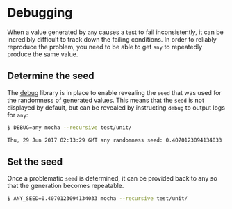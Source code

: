 # Debugging

When a value generated by `any` causes a test to fail inconsistently, it can
be incredibly difficult to track down the failing conditions. In order to
reliably reproduce the problem, you need to be able to get `any` to repeatedly
produce the same value.

## Determine the seed

The [debug](https://www.npmjs.com/package/debug) library is in place to enable
revealing the `seed` that was used for the randomness of generated values. This
means that the `seed` is not displayed by default, but can be revealed by
instructing `debug` to output logs for `any`:

```sh
$ DEBUG=any mocha --recursive test/unit/

Thu, 29 Jun 2017 02:13:29 GMT any randomness seed: 0.4070123094134033
```

## Set the seed

Once a problematic `seed` is determined, it can be provided back to any so that
the generation becomes repeatable.

```sh
$ ANY_SEED=0.4070123094134033 mocha --recursive test/unit/
```
